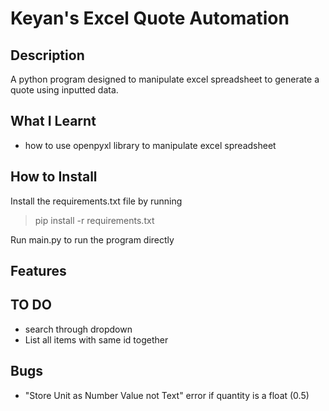 # Keyan's Excel Quote Automation

## Description

A python program designed to manipulate excel spreadsheet to generate a quote using inputted data. 

## What I Learnt

- how to use openpyxl library to manipulate excel spreadsheet

## How to Install

Install the requirements.txt file by running

> pip install -r requirements.txt

Run main.py to run the program directly

## Features

## TO DO

- search through dropdown
- List all items with same id together

## Bugs

- "Store Unit as Number Value not Text" error if quantity is a float (0.5)


